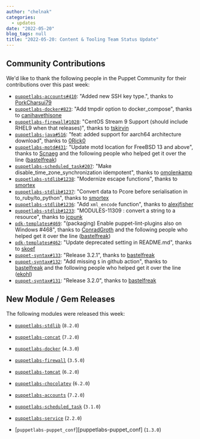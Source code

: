 ```yaml
---
author: "chelnak"
categories:
  - updates
date: "2022-05-20"
blog_tags: null
title: "2022-05-20: Content & Tooling Team Status Update"
---
```


## Community Contributions

We'd like to thank the following people in the Puppet Community for their contributions over this past week:

- [`puppetlabs-accounts#410`][puppetlabs-accounts-pr-410]: "Added new SSH key type.", thanks to [PorkCharsui79][PorkCharsui79]
- [`puppetlabs-docker#823`][puppetlabs-docker-pr-823]: "Add tmpdir option to docker_compose", thanks to [canihavethisone][canihavethisone]
- [`puppetlabs-firewall#1028`][puppetlabs-firewall-pr-1028]: "CentOS Stream 9 Support (should include RHEL9 when that releases)", thanks to [tskirvin][tskirvin]
- [`puppetlabs-java#516`][puppetlabs-java-pr-516]: "feat: added support for aarch64 architecture download", thanks to [0Rick0][0Rick0]
- [`puppetlabs-motd#431`][puppetlabs-motd-pr-431]: "Update motd location for FreeBSD 13 and above", thanks to [Scnaeg][Scnaeg] and the following people who helped get it over the line ([bastelfreak][bastelfreak])
- [`puppetlabs-scheduled_task#207`][puppetlabs-scheduled_task-pr-207]: "Make disable_time_zone_synchronization idempotent", thanks to [omolenkamp][omolenkamp]
- [`puppetlabs-stdlib#1238`][puppetlabs-stdlib-pr-1238]: "Modernize escape functions", thanks to [smortex][smortex]
- [`puppetlabs-stdlib#1237`][puppetlabs-stdlib-pr-1237]: "Convert data to Pcore before serialisation in to_ruby/to_python", thanks to [smortex][smortex]
- [`puppetlabs-stdlib#1236`][puppetlabs-stdlib-pr-1236]: "Add `xml_encode` function", thanks to [alexjfisher][alexjfisher]
- [`puppetlabs-stdlib#1233`][puppetlabs-stdlib-pr-1233]: "MODULES-11309 : convert a string to a resource", thanks to [jcpunk][jcpunk]
- [`pdk-templates#469`][pdk-templates-pr-469]: "(packaging) Enable puppet-lint-plugins also on Windows #468", thanks to [ConradGroth][ConradGroth] and the following people who helped get it over the line ([bastelfreak][bastelfreak])
- [`pdk-templates#462`][pdk-templates-pr-462]: "Update deprecated setting in README.md", thanks to [skoef][skoef]
- [`puppet-syntax#133`][puppet-syntax-pr-133]: "Release 3.2.1", thanks to [bastelfreak][bastelfreak]
- [`puppet-syntax#132`][puppet-syntax-pr-132]: "Add missing `$` in github action", thanks to [bastelfreak][bastelfreak] and the following people who helped get it over the line ([ekohl][ekohl])
- [`puppet-syntax#131`][puppet-syntax-pr-131]: "Release 3.2.0", thanks to [bastelfreak][bastelfreak]

## New Module / Gem Releases

The following modules were released this week:

- [`puppetlabs-stdlib`][puppetlabs-stdlib] (`8.2.0`)
- [`puppetlabs-concat`][puppetlabs-concat] (`7.2.0`)
- [`puppetlabs-docker`][puppetlabs-docker] (`4.3.0`)
- [`puppetlabs-firewall`][puppetlabs-firewall] (`3.5.0`)
- [`puppetlabs-tomcat`][puppetlabs-tomcat] (`6.2.0`)
- [`puppetlabs-chocolatey`][puppetlabs-chocolatey] (`6.2.0`)
- [`puppetlabs-accounts`][puppetlabs-accounts] (`7.2.0`)
- [`puppetlabs-scheduled_task`][puppetlabs-scheduled_task] (`3.1.0`)
- [`puppetlabs-service`][puppetlabs-service] (`2.2.0`)
- [`puppetlabs-puppet_conf`][puppetlabs-puppet_conf] (`1.3.0`)

  [puppetlabs-stdlib]: https://github.com/puppetlabs/puppetlabs-stdlib
  [puppetlabs-concat]: https://github.com/puppetlabs/puppetlabs-concat
  [puppetlabs-docker]: https://github.com/puppetlabs/puppetlabs-docker
  [puppetlabs-firewall]: http://github.com/puppetlabs/puppetlabs-firewall
  [puppetlabs-tomcat]: https://github.com/puppetlabs/puppetlabs-tomcat
  [puppetlabs-chocolatey]: https://github.com/puppetlabs/puppetlabs-chocolatey
  [puppetlabs-accounts]: https://github.com/puppetlabs/puppetlabs-accounts
  [puppetlabs-scheduled_task]: https://github.com/puppetlabs/puppetlabs-scheduled_task
  [puppetlabs-service]: 
  [puppetlabs-puppet_conf]: 
  [puppetlabs-accounts-pr-410]: https://github.com/puppetlabs/puppetlabs-accounts/pull/410
  [PorkCharsui79]: https://github.com/PorkCharsui79
  [puppetlabs-docker-pr-823]: https://github.com/puppetlabs/puppetlabs-docker/pull/823
  [canihavethisone]: https://github.com/canihavethisone
  [puppetlabs-firewall-pr-1028]: https://github.com/puppetlabs/puppetlabs-firewall/pull/1028
  [tskirvin]: https://github.com/tskirvin
  [puppetlabs-java-pr-516]: https://github.com/puppetlabs/puppetlabs-java/pull/516
  [0Rick0]: https://github.com/0Rick0
  [puppetlabs-motd-pr-431]: https://github.com/puppetlabs/puppetlabs-motd/pull/431
  [Scnaeg]: https://github.com/Scnaeg
  [bastelfreak]: https://github.com/bastelfreak
  [puppetlabs-scheduled_task-pr-207]: https://github.com/puppetlabs/puppetlabs-scheduled_task/pull/207
  [omolenkamp]: https://github.com/omolenkamp
  [puppetlabs-stdlib-pr-1238]: https://github.com/puppetlabs/puppetlabs-stdlib/pull/1238
  [smortex]: https://github.com/smortex
  [puppetlabs-stdlib-pr-1237]: https://github.com/puppetlabs/puppetlabs-stdlib/pull/1237
  [puppetlabs-stdlib-pr-1236]: https://github.com/puppetlabs/puppetlabs-stdlib/pull/1236
  [alexjfisher]: https://github.com/alexjfisher
  [puppetlabs-stdlib-pr-1233]: https://github.com/puppetlabs/puppetlabs-stdlib/pull/1233
  [jcpunk]: https://github.com/jcpunk
  [pdk-templates-pr-469]: https://github.com/puppetlabs/pdk-templates/pull/469
  [ConradGroth]: https://github.com/ConradGroth
  [pdk-templates-pr-462]: https://github.com/puppetlabs/pdk-templates/pull/462
  [skoef]: https://github.com/skoef
  [puppet-syntax-pr-133]: https://github.com/voxpupuli/puppet-syntax/pull/133
  [puppet-syntax-pr-132]: https://github.com/voxpupuli/puppet-syntax/pull/132
  [ekohl]: https://github.com/ekohl
  [puppet-syntax-pr-131]: https://github.com/voxpupuli/puppet-syntax/pull/131
